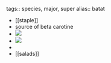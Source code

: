 tags:: species, major, super
alias:: batat

- [[staple]]
- source of beta carotine
- ![](https://peach-geographical-bat-397.mypinata.cloud/ipfs/QmSYjzBhW5iy6WcNPkMMrALbabnAbV8Kutft9XHA5hWbsm)
- ![](https://peach-geographical-bat-397.mypinata.cloud/ipfs/QmXGyzMohxxs3gnLBEy9uQysdACCoLR8EHA42WHPYWwVpG)
-
- [[salads]]